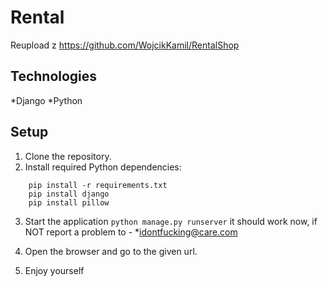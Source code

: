 # Rental

Reupload z https://github.com/WojcikKamil/RentalShop


## Technologies
*Django
*Python

## Setup
1. Clone the repository.
2. Install required Python dependencies: 
```
    pip install -r requirements.txt
    pip install django
    pip install pillow
```
3. Start the application
    `python manage.py runserver`
 it should work now, if NOT report a problem to - *idontfucking@care.com

4. Open the browser and go to the given url.
5. Enjoy yourself 
